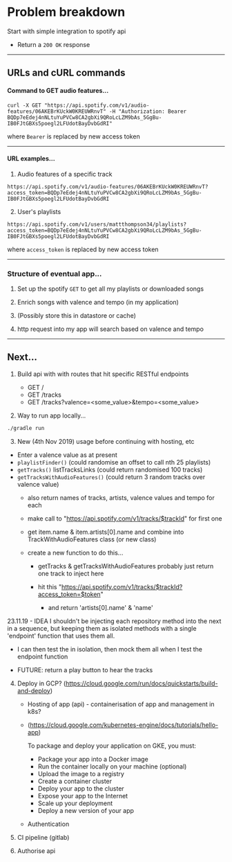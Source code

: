 Problem breakdown
=================

Start with simple integration to spotify api

- Return a `200 OK` response


------

## URLs and cURL commands

#### Command to GET audio features...

```shell script
curl -X GET "https://api.spotify.com/v1/audio-features/06AKEBrKUckW0KREUWRnvT" -H "Authorization: Bearer BQDp7eEdej4nNLtuYuPVCw8CA2gbXi9QRoLcLZM9bAs_5GgBu-IB0FJtGBXs5poegl2LFUdotBayDvbGdRI"
```

where `Bearer` is replaced by new access token

------

#### URL examples...

1. Audio features of a specific track
```http request
https://api.spotify.com/v1/audio-features/06AKEBrKUckW0KREUWRnvT?access_token=BQDp7eEdej4nNLtuYuPVCw8CA2gbXi9QRoLcLZM9bAs_5GgBu-IB0FJtGBXs5poegl2LFUdotBayDvbGdRI
```

2. User's playlists
```http request
https://api.spotify.com/v1/users/mattthompson34/playlists?access_token=BQDp7eEdej4nNLtuYuPVCw8CA2gbXi9QRoLcLZM9bAs_5GgBu-IB0FJtGBXs5poegl2LFUdotBayDvbGdRI
```

where `access_token` is replaced by new access token

------

### Structure of eventual app...

1. Set up the spotify `GET` to get all my playlists or downloaded songs

2. Enrich songs with valence and tempo (in my application)

3. (Possibly store this in datastore or cache)

4. http request into my app will search based on valence and tempo 

------

## Next...

1. Build api with with routes that hit specific RESTful endpoints
    - GET /
    - GET /tracks
    - GET /tracks?valence=<some_value>&tempo=<some_value>
    
2. Way to run app locally...

```bash
./gradle run
```
    
3. New (4th Nov 2019) usage before continuing with hosting, etc
- Enter a valence value as at present
- `playlistFinder()` (could randomise an offset to call nth 25 playlists)
- `getTracks()` listTracksLinks (could return randomised 100 tracks) 
- `getTracksWithAudioFeatures()` (could return 3 random tracks over valence value)
    - also return names of tracks, artists, valence values and tempo for each
    
    - make call to "https://api.spotify.com/v1/tracks/$trackId" for first one
    - get item.name & item.artists[0].name and combine into TrackWithAudioFeatures class (or new class)
    - create a new function to do this...
        - getTracks & getTracksWithAudioFeatures probably just return one track to inject here
        
        - hit this "https://api.spotify.com/v1/tracks/$trackId?access_token=$token"
            - and return 'artists[0].name' & 'name'
    
    
23.11.19 - IDEA I shouldn't be injecting each repository method into the next in a sequence, but keeping them as isolated methods with a single 'endpoint' function that uses them all.
- I can then test the in isolation, then mock them all when I test the endpoint function    


- FUTURE: return a play button to hear the tracks


4. Deploy in GCP? (https://cloud.google.com/run/docs/quickstarts/build-and-deploy)
    - Hosting of app (api) - containerisation of app and management in k8s?
    - (https://cloud.google.com/kubernetes-engine/docs/tutorials/hello-app)
    
        To package and deploy your application on GKE, you must:
        
        - Package your app into a Docker image
        - Run the container locally on your machine (optional)
        - Upload the image to a registry
        - Create a container cluster
        - Deploy your app to the cluster
        - Expose your app to the Internet
        - Scale up your deployment
        - Deploy a new version of your app
    
    - Authentication

5. CI pipeline (gitlab)

6. Authorise api